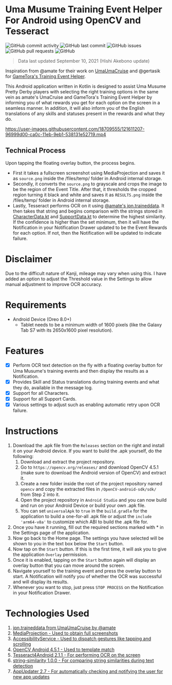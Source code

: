 # Uma Musume Training Event Helper For Android using OpenCV and Tesseract

![GitHub commit activity](https://img.shields.io/github/commit-activity/m/steve1316/uma-android-training-helper?logo=GitHub) ![GitHub last commit](https://img.shields.io/github/last-commit/steve1316/uma-android-training-helper?logo=GitHub) ![GitHub issues](https://img.shields.io/github/issues/steve1316/uma-android-training-helper?logo=GitHub) ![GitHub pull requests](https://img.shields.io/github/issues-pr/steve1316/uma-android-training-helper?logo=GitHub) ![GitHub](https://img.shields.io/github/license/steve1316/uma-android-training-helper?logo=GitHub)

> Data last updated September 10, 2021 (Hishi Akebono update)

Inspiration from @amate for their work on [UmaUmaCruise](https://github.com/amate/UmaUmaCruise) and @gertasik for [GameTora's Training Event Helper](https://gametora.com/umamusume/training-event-helper).

This Android application written in Kotlin is designed to assist Uma Musume Pretty Derby players with selecting the right training options in the same vein as amate's UmaCruise and GameTora's Training Event Helper by informing you of what rewards you get for each option on the screen in a seamless manner. In addition, it will also inform you of the English translations of any skills and statuses present in the rewards and what they do.

https://user-images.githubusercontent.com/18709555/121611207-96999d00-ca0c-11eb-9eb1-538131e52719.mp4

## Technical Process

Upon tapping the floating overlay button, the process begins.

-   First it takes a fullscreen screenshot using MediaProjection and saves it as `source.png` inside the /files/temp/ folder in Android internal storage.
-   Secondly, it converts the `source.png` to grayscale and crops the image to be the region of the Event Title. After that, it thresholds the cropped region turning it black and white and saves it as `RESULTS.png` inside the /files/temp/ folder in Android internal storage.
-   Lastly, Tesseract performs OCR on it using [@amate's jpn.traineddata](https://github.com/amate/UmaUmaCruise). It then takes that string and begins comparison with the strings stored in [CharacterData.kt](https://github.com/steve1316/uma-android-training-helper/blob/main/app/src/main/java/com/steve1316/uma_android_training_helper/data/CharacterData.kt) and [SupportData.kt](https://github.com/steve1316/uma-android-training-helper/blob/main/app/src/main/java/com/steve1316/uma_android_training_helper/data/SupportData.kt) to determine the highest similarity. If the confidence is higher than the set minimum, then it will have the Notification in your Notification Drawer updated to be the Event Rewards for each option. If not, then the Notification will be updated to indicate failure.

# Disclaimer

Due to the difficult nature of Kanji, mileage may vary when using this. I have added an option to adjust the Threshold value in the Settings to allow manual adjustment to improve OCR accuracy.

# Requirements

-   Android Device (Oreo 8.0+)
    -   Tablet needs to be a minimum width of 1600 pixels (like the Galaxy Tab S7 with its 2650x1600 pixel resolution).

# Features

-   [x] Perform OCR text detection on the fly with a floating overlay button for Uma Musume's training events and then display the results as a Notification.
-   [x] Provides Skill and Status translations during training events and what they do, available in the message log.
-   [x] Support for all Characters.
-   [x] Support for all Support Cards.
-   [x] Various settings to adjust such as enabling automatic retry upon OCR failure.

# Instructions

1. Download the .apk file from the `Releases` section on the right and install it on your Android device. If you want to build the .apk yourself, do the following:
    1. Download and extract the project repository.
    2. Go to `https://opencv.org/releases/` and download OpenCV 4.5.1 (make sure to download the Android version of OpenCV) and extract it.
    3. Create a new folder inside the root of the project repository named `opencv` and copy the extracted files in `/OpenCV-android-sdk/sdk/` from Step 2 into it.
    4. Open the project repository in `Android Studio` and you can now build and run on your Android Device or build your own .apk file.
    5. You can set `universalApk` to `true` in the `build.gradle` for the application to build a one-for-all .apk file or adjust the `include 'arm64-v8a'` to customize which ABI to build the .apk file for.
2. Once you have it running, fill out the required sections marked with \* in the Settings page of the application.
3. Now go back to the Home page. The settings you have selected will be shown to you in the text box below the `Start` button.
4. Now tap on the `Start` button. If this is the first time, it will ask you to give the application `Overlay` permission.
5. Once it is enabled, tapping on the `Start` button again will display an overlay button that you can move around the screen.
6. Navigate yourself to the training event and press the overlay button to start. A Notification will notify you of whether the OCR was successful and will display its results.
7. Whenever you want to stop, just press `STOP PROCESS` on the Notification in your Notification Drawer.

# Technologies Used

1. [jpn.traineddata from UmaUmaCruise by @amate](https://github.com/amate/UmaUmaCruise)
2. [MediaProjection - Used to obtain full screenshots](https://developer.android.com/reference/android/media/projection/MediaProjection)
3. [AccessibilityService - Used to dispatch gestures like tapping and scrolling](https://developer.android.com/reference/android/accessibilityservice/AccessibilityService)
4. [OpenCV Android 4.5.1 - Used to template match](https://opencv.org/releases/)
5. [Tesseract4Android 2.1.1 - For performing OCR on the screen](https://github.com/adaptech-cz/Tesseract4Android)
6. [string-similarity 1.0.0 - For comparing string similarities during text detection](https://github.com/rrice/java-string-similarity)
7. [AppUpdater 2.7 - For automatically checking and notifying the user for new app updates](https://github.com/javiersantos/AppUpdater)
